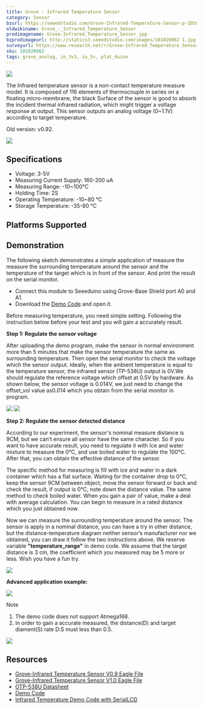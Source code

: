 ```yaml
---
title: Grove - Infrared Temperature Sensor
category: Sensor
bzurl: https://seeedstudio.com/Grove-Infrared-Temperature-Sensor-p-1058.html
oldwikiname: Grove_-_Infrared_Temperature_Sensor
prodimagename: Grove-Infrared_Temperature_Sensor.jpg
bzprodimageurl: http://statics3.seeedstudio.com/images/101020062 1.jpg
surveyurl: https://www.research.net/r/Grove-Infrared_Temperature_Sensor
sku: 101020062
tags: grove_analog, io_3v3, io_5v, plat_duino
---
```


![](https://raw.githubusercontent.com/SeeedDocument/Grove-Infrared_Temperature_Sensor/master/img/Grove-Infrared_Temperature_Sensor.jpg)

The Infrared temperature sensor is a non-contact temperature measure model. It is composed of 116 elements of thermocouple in series on a floating micro-membrane, the black Surface of the sensor is good to absorb the incident thermal infrared radiation, which might trigger a voltage response at output. This sensor outputs an analog voltage (0~1.1V) according to target temperature.

Old version: v0.92.

[![](https://raw.githubusercontent.com/SeeedDocument/common/master/Get_One_Now_Banner.png)](http://www.seeedstudio.com/Grove-Infrared-Temperature-Sensor-p-1058.html)

Specifications
-------------

-   Voltage: 3-5V
-   Measuring Current Supply: 160-200 uA
-   Measuring Range: -10~100°C
-   Holding Time: 2S
-   Operating Temperature: -10~80 °C
-   Storage Temperature: -35-80 °C

Platforms Supported
-------------------

Demonstration
-------------

The following sketch demonstrates a simple application of measure the measure the surrounding temperature around the sensor and the temperature of the target which is in front of the sensor. And print the result on the serial monitor.

-   Connect this module to Seeeduino using Grove-Base Shield port A0 and A1.
-   Download the [Demo Code](https://raw.githubusercontent.com/SeeedDocument/Grove-Infrared_Temperature_Sensor/master/res/MeasureTemperature.zip) and open it.

Before measuring temperature, you need simple setting. Following the instruction below before your test and you will gain a accurately result.

**Step 1: Regulate the sensor voltage**

After uploading the demo program, make the sensor in normal environment more than 5 minutes that make the sensor temperature the same as surrounding temperature. Then open the serial monitor to check the voltage which the sensor output. Ideally, when the ambient temperature is equal to the temperature sensor, the infrared sensor (TP-538U) output is 0V.We should regulate the reference voltage which offset at 0.5V by hardware. As shown below, the sensor voltage is 0.014V, we just need to change the offset\_vol value as0.014 which you obtain from the serial monitor in program.

![](https://raw.githubusercontent.com/SeeedDocument/Grove-Infrared_Temperature_Sensor/master/img/Infrared_Temperature_Sensor_code2.jpg) 
![](https://raw.githubusercontent.com/SeeedDocument/Grove-Infrared_Temperature_Sensor/master/img/Serialmonitor.jpg)

**Step 2: Regulate the sensor detected distance**

According to our experiment, the sensor's nominal measure distance is 9CM, but we can’t ensure all sensor have the same character. So if you want to have accurate result, you need to regulate it with Ice and water mixture to measure the 0℃, and use boiled water to regulate the 100℃. After that, you can obtain the effective distance of the sensor.

The specific method for measuring is fill with ice and water in a dark container which has a flat surface. Waiting for the container drop to 0℃, keep the sensor 9CM between object, move the sensor forward or back and check the result, if output is 0℃, note down the distance value. The same method to check boiled water. When you gain a pair of value, make a deal with average calculation. You can begin to measure in a rated distance which you just obtained now.

Now we can measure the surrounding temperature around the sensor. The sensor is apply in a nominal distance, you can have a try in other distance, but the distance-temperature diagram neither sensor’s manufacturer nor we obtained, you can draw it follow the two instructions above. We reserve variable **"temperature_range"** in demo code. We assume that the target distance is 3 cm, the coefficient which you measured may be 5 more or less. Wish you have a fun try.

![](https://raw.githubusercontent.com/SeeedDocument/Grove-Infrared_Temperature_Sensor/master/img/Infrared_Temperature_Sensor_Code_1.jpg)

**Advanced application example:**

![](https://raw.githubusercontent.com/SeeedDocument/Grove-Infrared_Temperature_Sensor/master/img/Infrared_temperature_example.JPG)

<div class="admonition note">
<p class="admonition-title">Note</p>
<ol><li> The demo code does not support Atmega168.</li>
<li>In order to gain a accurate measured, the distance(D) and target diament(S) rate D:S must less than 0.5.</li></ol>
</div>

![](https://raw.githubusercontent.com/SeeedDocument/Grove-Infrared_Temperature_Sensor/master/img/Dsdiagram.jpg)

Resources
---------

-   [Grove-Infrared Temperature Sensor V0.9 Eagle File](https://raw.githubusercontent.com/SeeedDocument/Grove-Infrared_Temperature_Sensor/master/res/Infrared_Temperature_Sensor_v0.92_egale_file.zip)
-   [Grove-Infrared Temperature Sensor V1.0 Eagle File](https://raw.githubusercontent.com/SeeedDocument/Grove-Infrared_Temperature_Sensor/master/res/Infrared_Temperature_Sensor_V1.0_egale_file.zip)
-   [OTP-538U Datasheet](https://raw.githubusercontent.com/SeeedDocument/Grove-Infrared_Temperature_Sensor/master/res/OTP-538Udatasheet.zip)
-   [Demo Code](https://raw.githubusercontent.com/SeeedDocument/Grove-Infrared_Temperature_Sensor/master/res/MeasureTemperature.zip)
-   [Infrared Temperature Demo Code with SerialLCD](https://raw.githubusercontent.com/SeeedDocument/Grove-Infrared_Temperature_Sensor/master/res/Infrared_temperature_demo_code_with_serialLCD.zip)

<!-- This Markdown file was created from http://www.seeedstudio.com/wiki/Grove_-_Infrared_Temperature_Sensor -->
